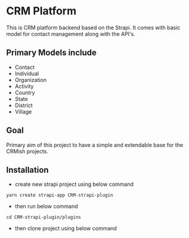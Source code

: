 # CRM Platform

This is CRM platform backend based on the Strapi. It comes with basic model for contact management along with the API's.

## Primary Models include
* Contact
* Individual
* Organization
* Activity
* Country
* State
* District
* Village

## Goal
Primary aim of this project to have a simple and extendable base for the CRMish projects.

## Installation
* create new strapi project using below command

```yarn create strapi-app CRM-strapi-plugin```
* then run below command

```cd CRM-strapi-plugin/plugins```
* then clone project using below command

```git clone https://github.com/webaccess/crmplatform.git ."
